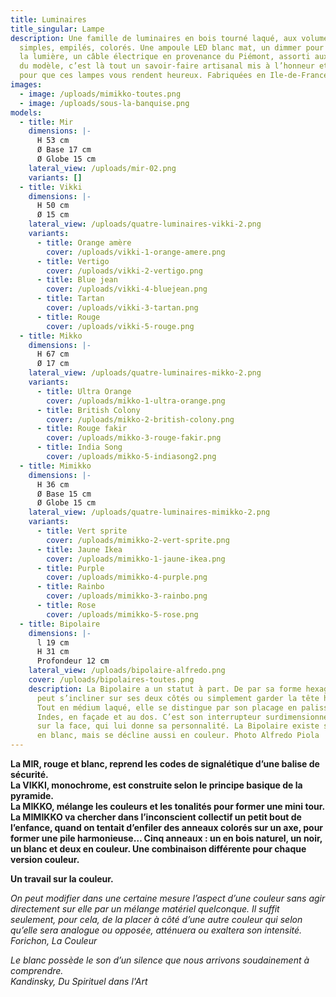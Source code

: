 ```yaml
---
title: Luminaires
title_singular: Lampe
description: Une famille de luminaires en bois tourné laqué, aux volumes
  simples, empilés, colorés. Une ampoule LED blanc mat, un dimmer pour moduler
  la lumière, un câble électrique en provenance du Piémont, assorti aux couleurs
  du modèle, c’est là tout un savoir-faire artisanal mis à l’honneur et pensé
  pour que ces lampes vous rendent heureux. Fabriquées en Ile-de-France.
images:
  - image: /uploads/mimikko-toutes.png
  - image: /uploads/sous-la-banquise.png
models:
  - title: Mir
    dimensions: |-
      H 53 cm  
      Ø Base 17 cm  
      Ø Globe 15 cm
    lateral_view: /uploads/mir-02.png
    variants: []
  - title: Vikki
    dimensions: |-
      H 50 cm  
      Ø 15 cm
    lateral_view: /uploads/quatre-luminaires-vikki-2.png
    variants:
      - title: Orange amère
        cover: /uploads/vikki-1-orange-amere.png
      - title: Vertigo
        cover: /uploads/vikki-2-vertigo.png
      - title: Blue jean
        cover: /uploads/vikki-4-bluejean.png
      - title: Tartan
        cover: /uploads/vikki-3-tartan.png
      - title: Rouge
        cover: /uploads/vikki-5-rouge.png
  - title: Mikko
    dimensions: |-
      H 67 cm  
      Ø 17 cm
    lateral_view: /uploads/quatre-luminaires-mikko-2.png
    variants:
      - title: Ultra Orange
        cover: /uploads/mikko-1-ultra-orange.png
      - title: British Colony
        cover: /uploads/mikko-2-british-colony.png
      - title: Rouge fakir
        cover: /uploads/mikko-3-rouge-fakir.png
      - title: India Song
        cover: /uploads/mikko-5-indiasong2.png
  - title: Mimikko
    dimensions: |-
      H 36 cm  
      Ø Base 15 cm  
      Ø Globe 15 cm
    lateral_view: /uploads/quatre-luminaires-mimikko-2.png
    variants:
      - title: Vert sprite
        cover: /uploads/mimikko-2-vert-sprite.png
      - title: Jaune Ikea
        cover: /uploads/mimikko-1-jaune-ikea.png
      - title: Purple
        cover: /uploads/mimikko-4-purple.png
      - title: Rainbo
        cover: /uploads/mimikko-3-rainbo.png
      - title: Rose
        cover: /uploads/mimikko-5-rose.png
  - title: Bipolaire
    dimensions: |-
      l 19 cm  
      H 31 cm  
      Profondeur 12 cm
    lateral_view: /uploads/bipolaire-alfredo.png
    cover: /uploads/bipolaires-toutes.png
    description: La Bipolaire a un statut à part. De par sa forme hexagonale, elle
      peut s’incliner sur ses deux côtés ou simplement garder la tête haute.
      Tout en médium laqué, elle se distingue par son placage en palissandre des
      Indes, en façade et au dos. C’est son interrupteur surdimensionné encastré
      sur la face, qui lui donne sa personnalité. La Bipolaire existe sobrement
      en blanc, mais se décline aussi en couleur. Photo Alfredo Piola
---
```

**La MIR, rouge et blanc, reprend les codes de signalétique d’une balise de sécurité.**  \
**La VIKKI, monochrome, est construite selon le principe basique de la pyramide.**  \
**La MIKKO, mélange les couleurs et les tonalités pour former une mini tour.**  \
**La MIMIKKO va chercher dans l’inconscient collectif un petit bout de l’enfance, quand on tentait d’enfiler des anneaux colorés sur un axe, pour former une pile harmonieuse… Cinq anneaux : un en bois naturel, un noir, un blanc et deux en couleur. Une combinaison différente pour chaque version couleur.**

**Un travail sur la couleur.**

*On peut modifier dans une certaine mesure l’aspect d’une couleur sans agir directement sur elle par un mélange matériel quelconque. Il suffit seulement, pour cela, de la placer à côté d’une autre couleur qui selon qu’elle sera analogue ou opposée, atténuera ou exaltera son intensité.*\
*Forichon, La Couleur*

*Le blanc possède le son d’un silence que nous arrivons soudainement à comprendre.*\
*Kandinsky, Du Spirituel dans l'Art*